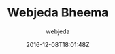 ---
title: "Webjeda Bheema"
github: https://github.com/sharu725/bheema
demo: https://webjeda.com/bheema
author: webjeda

ssg:
  - Jekyll
cms:
  - No Cms
date: 2016-12-08T18:01:48Z
github_branch: master
---